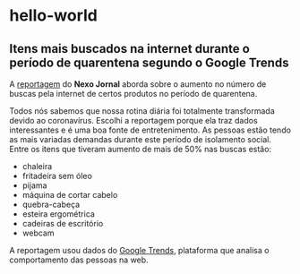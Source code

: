 # hello-world
## Itens mais buscados na internet durante o período de quarentena segundo o Google Trends

A [reportagem](https://www.nexojornal.com.br/grafico/2020/05/11/O-aumento-das-buscas-na-internet-por-estes-itens-na-quarentena) do **Nexo Jornal** aborda sobre o aumento no número de buscas pela internet de certos produtos no período de quarentena. 

Todos nós sabemos que nossa rotina diária foi totalmente transformada devido ao coronavírus. Escolhi a reportagem porque ela traz dados interessantes e é uma boa fonte de entretenimento.
As pessoas estão tendo as mais variadas demandas durante este período de isolamento social. Entre os itens que tiveram aumento de mais de 50% nas buscas estão:	
	
- chaleira
- fritadeira sem óleo
- pijama
- máquina de cortar cabelo
- quebra-cabeça
- esteira ergométrica
- cadeiras de escritório
- webcam

A reportagem usou dados do [Google Trends](https://trends.google.com.br/trends/?geo=BR), plataforma que analisa o comportamento das pessoas na web.
